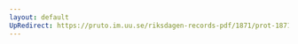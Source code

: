 ```yaml
---
layout: default
UpRedirect: https://pruto.im.uu.se/riksdagen-records-pdf/1871/prot-1871--fk--422/prot-1871--fk--422_045.pdf
---
```

